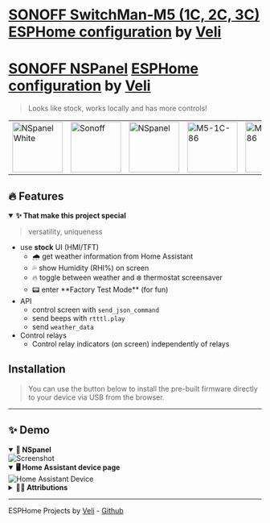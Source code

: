 <h1>
	<a href="https://sonoff.tech/product/smart-wall-switches/m5/">SONOFF SwitchMan-M5 (1C, 2C, 3C)</a>
	<a href="https://github.com/velijv/esphome-configs">ESPHome configuration</a> by <a href="https://veli.ee/">Veli</a>
</h1>

<h1>
	<a href="https://sonoff.tech/product/central-control-panel/nspanel/">SONOFF NSPanel</a>
	<a href="https://esphome.io/">ESPHome</a>
	<a href="https://github.com/velijv/esphome-configs">configuration</a> by <a href="https://veli.ee/">Veli</a>
</h1>

<blockquote>Looks like stock, works locally and has more controls!</blockquote>

<table><tr><td><img alt="NSpanel White" src="https://raw.githubusercontent.com/velijv/esphome-configs/main/static/icons/nspanel86w.svg" height="100">     
		<td><img alt="Sonoff" src="https://raw.githubusercontent.com/velijv/esphome-configs/main/static/logos/sonoff.svg" height="100"></td>
		<td><img alt="NSpanel" src="https://raw.githubusercontent.com/velijv/esphome-configs/main/static/icons/nspanel86.svg" height="100"></td>
		<td><img alt="M5-1C-86" src="https://raw.githubusercontent.com/velijv/esphome-configs/main/static/icons/m5-1c-86.svg" height="100"></td>
		<td><img alt="M5-2C-86" src="https://raw.githubusercontent.com/velijv/esphome-configs/main/static/icons/m5-2c-86.svg" height="100"></td>        
		<td><img alt="M5-3C-86" src="https://raw.githubusercontent.com/velijv/esphome-configs/main/static/icons/m5-3c-86.svg" height="100"></td>
		<td><img alt="Made for ESPHome" src="https://raw.githubusercontent.com/velijv/esphome-configs/main/static/logos/made-for-esphome.svg" height="100"></td></tr></table>


<h2> 🔥 Features </h2>

<details open>
<summary><b>✨ That make this project special</b></summary>

<blockquote>versatility, uniqueness</blockquote>

<ul>
<li> use <b>stock</b> UI (HMI/TFT)
	<ul>
		<li>🌧️ get weather information from Home Assistant</li>
		<li>💦 show Humidity (RHI%) on screen</li>
		<li>🔥 toggle between weather and ❄️ thermostat screensaver</li>
		<li>📟 enter **Factory Test Mode** (for fun)</li>
	</ul>
</li>
<li>API
	<ul>	
		<li>control screen with <code>send_json_command</code></li>
		<li>send beeps with <code>rtttl.play</code></li>
		<li>send <code>weather_data</code></li>
	</ul>
</li>
<li>Control relays
	<ul>
		<li>Control relay indicators (on screen) independently of relays</li>
	</ul>
</li>
</ul>
</details>

<h2> Installation </h2>

<blockquote> You can use the button below to install the pre-built firmware directly to your device via USB from the browser. </blockquote>

<esp-web-install-button manifest="./manifest.json"></esp-web-install-button>
<script type="module" src="https://unpkg.com/esp-web-tools@9.1.0/dist/web/install-button.js?module"></script>

<hr>

<h2>✨ Demo</h2>

<details open>
<summary><b>🔲 NSpanel</b></summary>
<img src="https://raw.githubusercontent.com/velijv/esphome-configs/main/static/screens/nspanel.jpeg" alt="Screenshot">
</details>

<details open>
<summary><b>🖥️ Home Assistant device page</b></summary>
<img src="https://raw.githubusercontent.com/velijv/esphome-configs/main/static/screens/homeassistant-device.jpeg" alt="Home Assistant Device">
</details>

<details>
<summary><b>🤜🏻 Attributions</b></summary>

<ul>
	<li><h4> Component author:</h4> <a href="https://github.com/esphome/esphome/pull/2702">Create initial NSPanel component #2702</a> by @jesserockz</li>
	<li><h4>Some code gathered from / inspired by</h4></li>
	<li>https://community.home-assistant.io/t/</li>sonoff-nspanel-by-itead-smart-scene-wall-switch-based-on-esp32-and-custom-nextion-touch-screen-panel-display-non-pro-variant/332962/356</li>
	<li>https://github.com/sairon/esphome-nspanel-lovelace-ui</li>
	<li>https://github.com/DeanoXX/esphome-config/blob/main/esp-nsp01.yaml</li>
	<li>https://github.com/esphome/esphome/pull/2702</li>
	<li>https://github.com/esphome/feature-requests/issues/1469</li>
	<li>https://blakadder.github.io/nspanel/ </li>
	<li>https://gist.github.com/blakadder/7928279bd95ad47b54f705b7a121a7e1</li>
</ul>

</details>

<hr>

ESPHome Projects by [Veli](https://veli.ee) - [Github](https://github.com/velijv)
